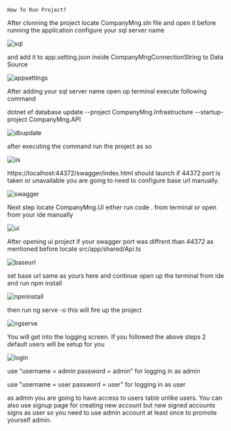     How To Run Project?
After clonning the project locate CompanyMng.sln file and open it before running the application configure your sql server name

  ![sql](https://github.com/DenizS4/CompanyMng/assets/121265021/178f3155-a512-45b3-b11c-22c2ad3fe489)

and add it to app.setting.json inside CompanyMngConnectionString to Data Source

![appsettings](https://github.com/DenizS4/CompanyMng/assets/121265021/8eeca554-c5ca-4821-83e4-4079216f18f6)

After adding your sql server name open up terminal execute following command

dotnet ef database update --project CompanyMng.Infrastructure --startup-project CompanyMng.API 

![dbupdate](https://github.com/DenizS4/CompanyMng/assets/121265021/6fd4d3c4-f99f-43a4-900c-c2bbd26e09ea)

after executing the command run the project as so

![iis](https://github.com/DenizS4/CompanyMng/assets/121265021/4e957a20-18b2-4082-aedb-72e9ca9116fe)

https://localhost:44372/swagger/index.html should launch if 44372 port is taken or unavailable you are going to need to configure base url manually.

![swagger](https://github.com/DenizS4/CompanyMng/assets/121265021/c077a63c-0c78-478c-8d0d-926b088711af)

Next step locate CompanyMng.UI either run code . from terminal or open from your ide manually

![ui](https://github.com/DenizS4/CompanyMng/assets/121265021/835220f3-5b8f-427f-a0a5-4124b9ef0a19)

After opening ui project if your swagger port was diffrent than 44372 as mentioned before locate src/app/shared/Api.ts

![baseurl](https://github.com/DenizS4/CompanyMng/assets/121265021/a9debce3-48ef-4f68-8712-d9858e06497c)

set base url same as yours here and continue
open up the terminal from ide and run npm install

![npminstall](https://github.com/DenizS4/CompanyMng/assets/121265021/5ae4560e-970f-4d1c-ae99-6da8c110f788)

then run ng serve -o this will fire up the project

![ngserve](https://github.com/DenizS4/CompanyMng/assets/121265021/f23c7d93-397c-4f0d-9991-7fd99d54bc1e)

You will get into the logging screen. If you followed the above steps 2 default users will be setup for you

![login](https://github.com/DenizS4/CompanyMng/assets/121265021/be4c38f8-6501-4f51-889b-a7df9c3615c7)

use "username = admin password = admin" for logging in as admin

use "username = user password = user" for logging in as user

as admin you are going to have access to users table unlike users. You can also use signup page for creating new account but new signed accounts signs as user so you need to use admin account at least once to promote yourself admin.


